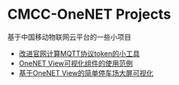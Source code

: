 # CMCC-OneNET Projects

基于中国移动物联网云平台的一些小项目

- [改进官网计算MQTT协议token的小工具](https://github.com/DropYearning/cmcc-onenet-projects/blob/master/getToken.py)
- [OneNET View可视化组件的使用范例](https://github.com/DropYearning/cmcc-onenet-projects/tree/master/OneNET%20View/View2.0%20Demo)
- [基于OneNET View的简单停车场大屏可视化](https://github.com/DropYearning/cmcc-onenet-projects/tree/master/OneNET%20View/%E5%81%9C%E8%BD%A6%E5%9C%BA%E5%8E%9F%E5%9E%8B)


